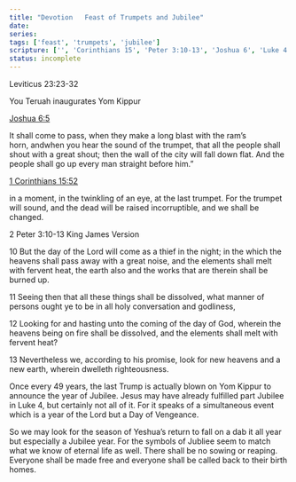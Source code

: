 ```yaml
---
title: "Devotion   Feast of Trumpets and Jubilee"
date: 
series: 
tags: ['feast', 'trumpets', 'jubilee']
scripture: ['', 'Corinthians 15', 'Peter 3:10-13', 'Joshua 6', 'Luke 4', 'Leviticus 23', 'Peter 3', 'Version\n\n10', '1', 'every 49', 'Leviticus 23:23-32', '2']
status: incomplete
---
```


Leviticus 23:23-32

You Teruah inaugurates Yom Kippur

[Joshua 6:5](https://www.biblegateway.com/passage/?search=Joshua%206:5&version=NKJV)

It shall come to pass, when they make a long blast with the ram’s horn, andwhen you hear the sound of the trumpet, that all the people shall shout with a great shout; then the wall of the city will fall down flat. And the people shall go up every man straight before him.”

[1 Corinthians 15:52](https://www.biblegateway.com/passage/?search=1%20Corinthians%2015:52&version=NKJV)

in a moment, in the twinkling of an eye, at the last trumpet. For the trumpet will sound, and the dead will be raised incorruptible, and we shall be changed.

2 Peter 3:10-13
King James Version

10 But the day of the Lord will come as a thief in the night; in the which the heavens shall pass away with a great noise, and the elements shall melt with fervent heat, the earth also and the works that are therein shall be burned up.

11 Seeing then that all these things shall be dissolved, what manner of persons ought ye to be in all holy conversation and godliness,

12 Looking for and hasting unto the coming of the day of God, wherein the heavens being on fire shall be dissolved, and the elements shall melt with fervent heat?

13 Nevertheless we, according to his promise, look for new heavens and a new earth, wherein dwelleth righteousness.

Once every 49 years, the last Trump is actually blown on Yom Kippur to announce the year of Jubilee. Jesus may have already fulfilled part Jubilee in Luke 4, but certainly not all of it. For it speaks of a simultaneous event which is a year of the Lord but a Day of Vengeance.

So we may look for the season of Yeshua’s return to fall on a dab it all year but especially a Jubilee year. For the symbols of Jubliee seem to match what we know of eternal life as well. There shall be no sowing or reaping. Everyone shall be made free and everyone shall be called back to their birth homes.